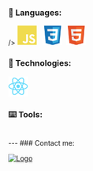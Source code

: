 

### :compass: Languages:

<div>/>
  <img src="https://raw.githubusercontent.com/devicons/devicon/ca28c779441053191ff11710fe24a9e6c23690d6/icons/javascript/javascript-plain.svg" title="javascript" alt="javascript" width="40" height="40">&nbsp;
  <img src="">
  <img src="https://raw.githubusercontent.com/devicons/devicon/ca28c779441053191ff11710fe24a9e6c23690d6/icons/css3/css3-original.svg" title="css" alt="css" width="40" height="40">&nbsp;
  <img src="https://raw.githubusercontent.com/devicons/devicon/ca28c779441053191ff11710fe24a9e6c23690d6/icons/html5/html5-original.svg" title="html" alt="html" width="40" height="40">&nbsp;
</div>

### :lady_beetle: Technologies:
<div>
  <img src="https://raw.githubusercontent.com/devicons/devicon/ca28c779441053191ff11710fe24a9e6c23690d6/icons/react/react-original.svg" title="react" alt="react" width="40" height="40">&nbsp;
  <img src="">
  <img src="">
  <img src="">
</div>

### :keyboard: Tools:
<div>
  <img src="">
  <img src="">
  <img src="">
  <img src="">
</div>
---
### Contact me:

[![Logo](https://img.shields.io/badge/Telegram-2CA5E0?style=for-the-badge&logo=telegram&logoColor=white)](https://t.me/chrnns)


<!--
**SunrayFrei/SunrayFrei** is a ✨ _special_ ✨ repository because its `README.md` (this file) appears on your GitHub profile.

Here are some ideas to get you started:

- 🔭 I’m currently working on ...
- 🌱 I’m currently learning ...
- 👯 I’m looking to collaborate on ...
- 🤔 I’m looking for help with ...
- 💬 Ask me about ...
- 📫 How to reach me: ...
- 😄 Pronouns: ...
- ⚡ Fun fact: ...
-->
